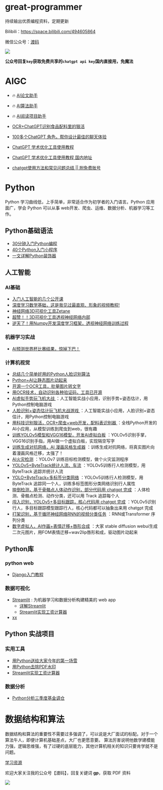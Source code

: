 # great-programmer

持续输出优质编程资料，定期更新

Bilibili：https://space.bilibili.com/494605864

微信公众号：[渡码](http://mp.weixin.qq.com/profile?src=3&timestamp=1663979948&ver=1&signature=wcyNF3yu1W0bMvEanLaDxbZWIzr4fHOGzS3*iP9FBJmGgREoKU6rifDbYefvfJNkEK2r*hS6httmcHBrvtFoVg==)

![](公众号/duma.jpg)

**公众号回复`key`获取免费共享的`chatgpt api key`国内直接用，免魔法**

# AIGC

* 🔥 [AI论文助手](https://github.com/duma-repo/academi-kit)
* 🔥 [AI算法助手](https://github.com/duma-repo/chat-algo)
* 🔥 [AI阅读项目助手](https://github.com/duma-repo/ai_code_reader)

* [OCR+ChatGPT识别食品配料里的狠活](https://mp.weixin.qq.com/s/HYC2QTn1qZB_UCDSM7RSCg)
* [100多个ChatGPT 角色，帮你设计最佳的聊天体验](https://mp.weixin.qq.com/s/AJPiG1V4GfrGMzBvU5v6UQ)
* [ChatGPT 学术优化工具使用教程](python/ai/chatgpt_acadamic.md)
* [ChatGPT 学术优化工具使用教程 国内地址](https://mp.weixin.qq.com/s/Jfzn5vXbFs6zIsESYz7tmA)
* [chatgpt使用方法和常见问题总结 || 附免费账号](https://mp.weixin.qq.com/s/DU45xDis-lkoW-U4JMi0Ng)

# Python

Python 学习曲线低，上手简单，非常适合作为初学者的入门语言。Python 应用面广，学会 Python
可以从事 web开发、爬虫、运维、数据分析、机器学习等工作。

[comment]: <> (* [Python 基础语法]&#40;#Python基础语法&#41;)

[comment]: <> (* [人工智能]&#40;#人工智能&#41;)

[comment]: <> (* [Python库]&#40;#Python库&#41;)

## Python基础语法
* [30分钟入门Python编程](https://mp.weixin.qq.com/s/4u2-IpPkOm0yI5PzT60--Q)
* [40个Python入门小程序](https://mp.weixin.qq.com/s/FxQGQ0Z507k1UCrZyJbeKA)
* [一文详解Python装饰器](https://mp.weixin.qq.com/s/Kr5eGyELGcsoRcUBvJlrbA)

## 人工智能
### AI基础
* [入门人工智能的几个公开课](https://mp.weixin.qq.com/s/buP4pQ0r0_DiiX7V9Z-E2w)
* [深度学习数学基础，这是我见过最直观、形象的视频教程!](https://mp.weixin.qq.com/s/d3NYzKQU6jI47hQKD5YBkA)
* [神经网络3D可视化工具Zetane](python/ai/zetane.md)
* [超赞！！3D可视化工具透视神经网络内部](https://mp.weixin.qq.com/s/5ge2azK4bMa6uAmkcRJf2g)
* [逆天了！用Numpy开发深度学习框架，透视神经网络训练过程](https://mp.weixin.qq.com/s/_V7Vng74XS7XlFU6mAfdRQ)

### 机器学习实战
* [AI预测世界杯比赛结果，惊掉下巴！](https://mp.weixin.qq.com/s/rd1FoVRVC8j3TOw7_tlhrA)

### 计算机视觉
* [总结几个简单好用的Python人脸识别算法](https://mp.weixin.qq.com/s/3BgDld9hILPLCIlyysZs6Q)
* [Python+AI让静态图片动起来](https://mp.weixin.qq.com/s/ttzZSpQjzjihwANXei88lA)
* [开源一个OCR工具，批量图片转文字](https://mp.weixin.qq.com/s/S1ZdpcIDijI-KYTI3sMvHQ)
* [用OCR技术，自动识别各种验证码，工具已开源](https://mp.weixin.qq.com/s/5jzptNBwoO_FhCrIxbC66g)
* [AI虚拟手势玩飞机大战 ](https://mp.weixin.qq.com/s/vs4-wJpP8Q4Hxuclih_4Aw) ：人工智能实战小应用，识别手势+姿态估计，用Python控制电脑游戏
* [人脸识别+姿态估计玩飞机大战游戏 ](https://mp.weixin.qq.com/s/KmWVOnUb0xNihZNRIupFnw) ：人工智能实战小应用，人脸识别+姿态估计，用Python控制电脑游戏
* [用科技识别狠活，OCR+爬虫+web开发，配料表识别器 ](https://mp.weixin.qq.com/s/cEyRspspAlFwUtacLpT6Ow) ：全栈Python开发的AI小应用，从模型训练到爬虫到web，很有趣
* [训练YOLOv5模型和VGG16模型，开发AI虚拟白板](https://mp.weixin.qq.com/s/NonDhA5KonxFJAXtp9wMYA) ：YOLOv5识别手掌，VGG16识别手指，用AI做一个虚拟白板，实现隔空写字
* [训练生成对抗网络，AI 漫画风格生成器](https://mp.weixin.qq.com/s/KH8c0BPPpaaHvwNwMPzsgQ) ：训练生成对抗网络，将真实图片向着漫画风格迁移，太强了！
* [AI火灾检测](https://mp.weixin.qq.com/s/SarFbBz3S4S-Gy3ygCUkkg) ：YOLOv7 训练目标检测模型，做个火灾监测程序
* [YOLOv5+ByteTrack统计人流、车流](https://mp.weixin.qq.com/s/phsuJ1EUDFTeNzfUiBBfCQ) ：YOLOv5训练行人检测模型，用 ByteTrack 追踪并统计人流
* [YOLO+ByteTrack+多标签分类网络](https://mp.weixin.qq.com/s/G589OPzdaYrTKpNifvE_jw) ：YOLOv5训练行人检测模型，用 ByteTrack 追踪同一个人，训练多标签图形分类网络识别行人属性
* [摔倒检测，基于骨骼点人体动作识别，部分代码用 chatgpt 完成](https://mp.weixin.qq.com/s/AvYhV7PVV8b3y4ZG2LzweA) ：人体检测、骨骼点检测、动作分类，还可以用 Track 追踪每个人
* [闯入识别，YOLOv5+多目标跟踪，核心代码用 chatgpt 完成](https://mp.weixin.qq.com/s/Gcxla2kgVVKe0SAKZGHkDw) ：YOLOv5识别行人，多目标跟踪模型跟踪行人，核心代码都可以抽象出来用 chatgpt 完成
* [打架识别，基于循环神经网络RNN的视频分类任务](https://mp.weixin.qq.com/s/Hnj5dPzD6ZeHqZW92Ko9Ug) ：RNN或Transformer 序列分类
* [数字虚拟人，AI作画+表情迁移+唇形合成](https://mp.weixin.qq.com/s/UgskPhprTw6YGw6-WJfEGw) ：大家 stable diffusion webui生成二次元图片，用FOM表情迁移+wav2lip唇形和成，驱动图片动起来


## Python库

### python web
* [Django入门教程](https://mp.weixin.qq.com/s/uVrgMJxHSOA00OdqpmzF1Q)

### 数据可视化
* [Streamlit](https://docs.streamlit.io/) : 为机器学习和数据分析构建精美的 web app
  * [详解Streamlit](https://mp.weixin.qq.com/s/Kr5eGyELGcsoRcUBvJlrbA)
  * [Streamlit实现工资计算器](https://mp.weixin.qq.com/s/4unG1BHVQDLdk9TJHYauVw)
* [xx]()
  
## Python 实战项目

### 实用工具

* [用Python送给大家今年的第一场雪](https://mp.weixin.qq.com/s/ZBHhmMIOu6gIYmx39C6wcA)
* [用Python去除PDF水印](https://mp.weixin.qq.com/s/fiikFM_r7XqpoAKbCBVQTg)
* [Streamlit实现工资计算器](https://mp.weixin.qq.com/s/4unG1BHVQDLdk9TJHYauVw)

### 数据分析

* [Python分析三季度基金调仓](https://mp.weixin.qq.com/s/tIUds6D7ZUzTwFqm3rsIkw)

# 数据结构和算法

数据结构和算法的重要性不需要过多强调了，可以说是大厂面试的标配。对于一个算法牛人，即便计算机基础差点，大厂也更愿意要。
算法厉害说明他数学建模能力强，逻辑思维强，有了过硬的底层能力，其他计算机相关的知识只要肯学就不是问题。

[学习资源](数据结构和算法/README.md)

欢迎大家关注我的公众号【渡码】，回复关键词 **gp**，获取 PDF 资料

![](https://github.com/duma-repo/great-programmer/blob/master/%E5%85%AC%E4%BC%97%E5%8F%B7/duma.jpg?raw=true)
  
  